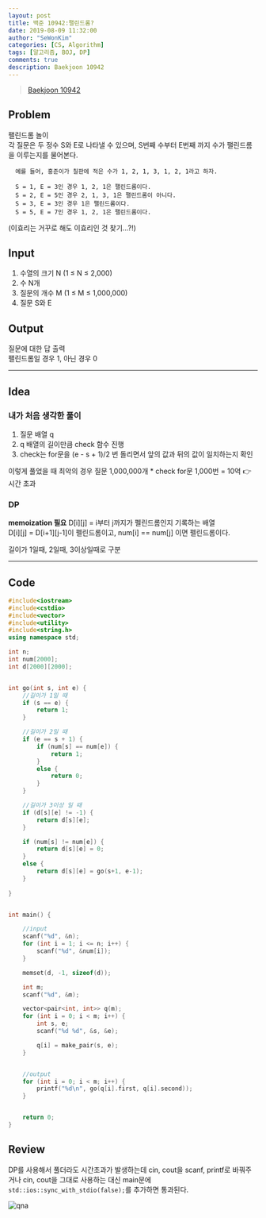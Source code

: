 ```yaml
---
layout: post
title: 백준 10942:팰린드롬?
date: 2019-08-09 11:32:00
author: "SeWonKim"
categories: [CS, Algorithm]
tags: [알고리즘, BOJ, DP]
comments: true
description: Baekjoon 10942
---
```


> [Baekjoon 10942](https://www.acmicpc.net/problem/10942)         


## Problem 
  팰린드롬 놀이    
  각 질문은 두 정수 S와 E로 나타낼 수 있으며, S번째 수부터 E번째 까지 수가 팰린드롬을 이루는지를 물어본다.

  ```
    예를 들어, 홍준이가 칠판에 적은 수가 1, 2, 1, 3, 1, 2, 1라고 하자.

    S = 1, E = 3인 경우 1, 2, 1은 팰린드롬이다.
    S = 2, E = 5인 경우 2, 1, 3, 1은 팰린드롬이 아니다.
    S = 3, E = 3인 경우 1은 팰린드롬이다.
    S = 5, E = 7인 경우 1, 2, 1은 팰린드롬이다.
  ```
  (이효리는 거꾸로 해도 이효리인 것 찾기...?!)


## Input
 1. 수열의 크기 N (1 ≤ N ≤ 2,000)
 2. 수 N개
 3. 질문의 개수 M (1 ≤ M ≤ 1,000,000)
 4. 질문 S와 E



## Output
  질문에 대한 답 출력   
  팰린드롬일 경우 1, 아닌 경우 0

------


## Idea
### 내가 처음 생각한 풀이
  1. 질문 배열 q
  2. q 배열의 길이만큼 check 함수 진행
  3. check는 for문을 (e - s + 1)/2 번 돌리면서 앞의 값과 뒤의 값이 일치하는지 확인

  이렇게 풀었을 때 최악의 경우 질문 1,000,000개 * check for문 1,000번 = 10억 👉 시간 초과

### DP
  **memoization 필요**
  D[i][j] = i부터 j까지가 펠린드롬인지 기록하는 배열    
  D[i][j] = D[i+1][j-1]이 펠린드롬이고, num[i] == num[j] 이면 펠린드롬이다.

  길이가 1일때, 2일때, 3이상일때로 구분



------



## Code
```cpp
#include<iostream>
#include<cstdio>
#include<vector>
#include<utility>
#include<string.h>
using namespace std;

int n;
int num[2000];
int d[2000][2000];


int go(int s, int e) {
	//길이가 1일 때
	if (s == e) {
		return 1;
	}

	//길이가 2일 때
	if (e == s + 1) {
		if (num[s] == num[e]) {
			return 1;
		}
		else {
			return 0;
		}
	}

	//길이가 3이상 일 때
	if (d[s][e] != -1) {
		return d[s][e];
	}

	if (num[s] != num[e]) {
		return d[s][e] = 0;
	}
	else {
		return d[s][e] = go(s+1, e-1);
	}
			
}


int main() {

	//input
	scanf("%d", &n);
	for (int i = 1; i <= n; i++) {
		scanf("%d", &num[i]);
	}

	memset(d, -1, sizeof(d));

	int m;
	scanf("%d", &m);

	vector<pair<int, int>> q(m);
	for (int i = 0; i < m; i++) {
		int s, e;
		scanf("%d %d", &s, &e);

		q[i] = make_pair(s, e);
	}


	//output
	for (int i = 0; i < m; i++) {
		printf("%d\n", go(q[i].first, q[i].second));
	}


	return 0;
}
```

## Review
  DP를 사용해서 풀더라도 시간초과가 발생하는데 cin, cout을 scanf, printf로 바꿔주거나
  cin, cout을 그대로 사용하는 대신 main문에 `std::ios::sync_with_stdio(false);`를 추가하면 통과된다.
  
  ![qna](https://3.bp.blogspot.com/-35rGcs0He9I/V5OMGlVayUI/AAAAAAAAPQ8/i-9Kah3CibkcbpkuYjErqeLG0X6DqrVuwCLcB/s1600/cincout.PNG)
